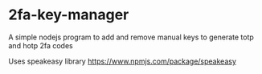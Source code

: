 # 2fa-key-manager
A simple nodejs program to add and remove manual keys to generate totp and hotp 2fa codes

Uses speakeasy library
https://www.npmjs.com/package/speakeasy
